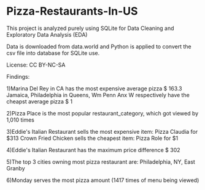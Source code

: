 # Pizza-Restaurants-In-US
This project is analyzed purely using SQLite for Data Cleaning and Exploratory Data Analysis (EDA)

Data is downloaded from data.world and Python is applied to convert the csv file into database for SQLite use.

License: CC BY-NC-SA

Findings:

1)Marina Del Rey in CA has the most expensive average pizza $ 163.3
  Jamaica, Philadelphia in Queens, Wm Penn Anx W respectively have the cheapst average pizza $ 1 

2)Pizza Place is the most popular restaurant_category, which got viewed by 1,010 times

3)Eddie's Italian Restaurant sells the most expensive item: Pizza Claudia for $313
  Crown Fried Chicken sells the cheapest item: Pizza Role for $1
  
4)Eddie's Italian Restaurant has the maximum price difference $ 302

5)The top 3 cities owning most pizza restaurant are: Philadelphia, NY, East Granby

6)Monday serves the most pizza amount (1417 times of menu being viewed)

